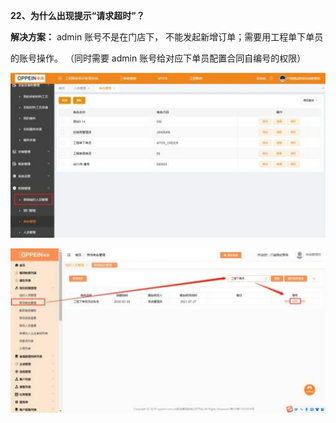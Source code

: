 <a name="bookmark21"></a>**22、为什么出现提示“请求超时”？**

**解决方案：** admin 账号不是在门店下， 不能发起新增订单；需要用工程单下单员

的账号操作。  （同时需要 admin 账号给对应下单员配置合同自编号的权限）


![](Aspose.Words.e73c43fe-fde1-4168-803d-975613665666.018.jpeg)

![](Aspose.Words.e73c43fe-fde1-4168-803d-975613665666.019.jpeg)


